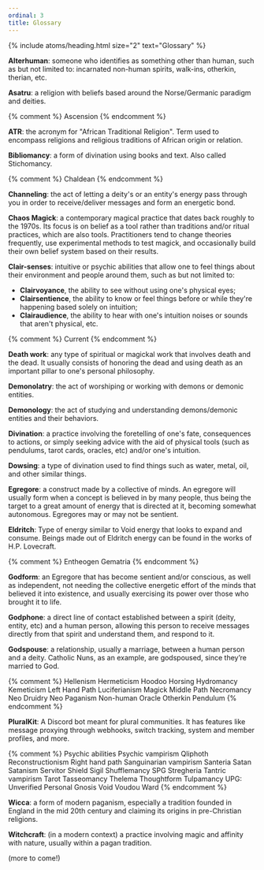 ```yaml
---
ordinal: 3
title: Glossary
---
```


{% include atoms/heading.html size="2" text="Glossary" %} 

**Alterhuman**: someone who identifies as something other than human, such as but not limited to: incarnated non-human spirits, walk-ins, otherkin, therian, etc.

**Asatru**: a religion with beliefs based around the Norse/Germanic paradigm and deities.

{% comment %}
Ascension
{% endcomment %}

**ATR**: the acronym for "African Traditional Religion". Term used to encompass religions and religious traditions of African origin or relation.

**Bibliomancy**: a form of divination using books and text. Also called Stichomancy.

{% comment %}
Chaldean
{% endcomment %}

**Channeling**: the act of letting a deity's or an entity's energy pass through you in order to receive/deliver messages and form an energetic bond.

**Chaos Magick**: a contemporary magical practice that dates back roughly to the 1970s. Its focus is on belief as a tool rather than traditions and/or ritual practices, which are also tools. Practitioners tend to change theories frequently, use experimental methods to test magick, and occasionally build their own belief system based on their results.

**Clair-senses**: intuitive or psychic abilities that allow one to feel things about their environment and people around them, such as but not limited to: 
* **Clairvoyance**, the ability to see without using one's physical eyes; 
* **Clairsentience**, the ability to know or feel things before or while they're happening based solely on intuition; 
* **Clairaudience**, the ability to hear with one's intuition noises or sounds that aren't physical, etc.

{% comment %}
Current
{% endcomment %}

**Death work**: any type of spiritual or magickal work that involves death and the dead. It usually consists of honoring the dead and using death as an important pillar to one's personal philosophy. 

**Demonolatry**: the act of worshiping or working with demons or demonic entities.

**Demonology**: the act of studying and understanding demons/demonic entities and their behaviors.

**Divination**: a practice involving the foretelling of one's fate, consequences to actions, or simply seeking advice with the aid of physical tools (such as pendulums, tarot cards, oracles, etc) and/or one's intuition.

**Dowsing**: a type of divination used to find things such as water, metal, oil, and other similar things.

**Egregore**: a construct made by a collective of minds. An egregore will usually form when a concept is believed in by many people, thus being the target to a great amount of energy that is directed at it, becoming somewhat autonomous. Egregores may or may not be sentient. 

**Eldritch**: Type of energy similar to Void energy that looks to expand and consume. Beings made out of Eldritch energy can be found in the works of H.P. Lovecraft. 

{% comment %}
Entheogen 
Gematria 
{% endcomment %}

**Godform**: an Egregore that has become sentient and/or conscious, as well as independent, not needing the collective energetic effort of the minds that believed it into existence, and usually exercising its power over those who brought it to life.

**Godphone**: a direct line of contact established between a spirit (deity, entity, etc) and a human person, allowing this person to receive messages directly from that spirit and understand them, and respond to it.

**Godspouse**: a relationship, usually a marriage, between a human person and a deity. Catholic Nuns, as an example, are godspoused, since they’re married to God.

{% comment %}
Hellenism 
Hermeticism
Hoodoo
Horsing
Hydromancy
Kemeticism
Left Hand Path
Luciferianism
Magick
Middle Path
Necromancy
Neo Druidry
Neo Paganism
Non-human
Oracle
Otherkin
Pendulum
{% endcomment %}

**PluralKit**: A Discord bot meant for plural communities. It has features like message proxying through webhooks, switch tracking, system and member profiles, and more.

{% comment %}
Psychic abilities
Psychic vampirism
Qliphoth
Reconstructionism
Right hand path
Sanguinarian vampirism
Santeria
Satan
Satanism
Servitor
Shield
Sigil
Shufflemancy
SPG
Stregheria
Tantric vampirism
Tarot
Tasseomancy
Thelema
Thoughtform
Tulpamancy
UPG: Unverified Personal Gnosis
Void
Voudou
Ward
{% endcomment %}

**Wicca**: a form of modern paganism, especially a tradition founded in England in the mid 20th century and claiming its origins in pre-Christian religions.

**Witchcraft**: (in a modern context) a practice involving magic and affinity with nature, usually within a pagan tradition.

<div class="tc i">(more to come!)</div>
